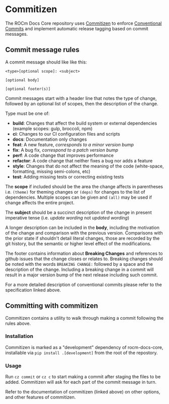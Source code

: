 # Commitizen

The ROCm Docs Core repository uses
[Commitizen](https://commitizen-tools.github.io/commitizen/) to enforce
[Conventional Commits](https://www.conventionalcommits.org/en/v1.0.0/) and
implement automatic release tagging based on commit messages.

## Commit message rules

A commit message should like like this:
```text
<type>[optional scope]: <subject>

[optional body]

[optional footer(s)]
```
Commit messages start with a header line that notes the type of change, followed
by an optional list of scopes, then the description of the change.

Type must be one of:
  - **build**: Changes that affect the build system or external dependencies
      (example scopes: gulp, broccoli, npm)
  - **ci**: Changes to our CI configuration files and scripts
  - **docs**: Documentation only changes
  - **feat**: A new feature, *corresponds to a minor version bump*
  - **fix**: A bug fix, *correspond to a patch version bump*
  - **perf**: A code change that improves performance
  - **refactor**: A code change that neither fixes a bug nor adds a feature
  - **style**: Changes that do not affect the meaning of the code (white-space, 
      formatting, missing semi-colons, etc)
  - **test**: Adding missing tests or correcting existing tests

The **scope** if included should be the area the change affects in parentheses
i.e. `(theme)` for theming changes or `(deps)` for changes to the list of
dependencies.
Multiple scopes can be given and `(all)` may be used if change affects the
entire project.

The **subject** should be a succinct description of the change in present imperative
tense (i.e. *update wording* not *updated wording*)

A longer description can be included in the **body**, including the motivation
of the change and comparison with the previous version. Comparisons with the
prior state if shouldn't detail literal changes, those are recorded by the git
history, but the semantic or higher level effect of the modifications.

The footer contains information about **Breaking Changes** and references to
github issues that the change closes or relates to.
Breaking changes should be noted with the words `BREAKING CHANGE:` followed by
a space and the description of the change. Including a breaking change in a
commit will result in a major version bump of the next release including such
commit.

For a more detailed description of conventional commits please refer to the
specification linked above.

## Committing with commitizen

Commitizen contains a utility to walk through making a commit following the
rules above.

### Installation

Commitizen is marked as a "development" dependency of rocm-docs-core,
installable via `pip install .[development]` from the root of the repostory.

### Usage

Run `cz commit` or `cz c` to start making a commit after staging the files to
be added. Commitizen will ask for each part of the commit message in turn.

Refer to the documentation of commitizen (linked above) on other options, and
other features of commitizen.
